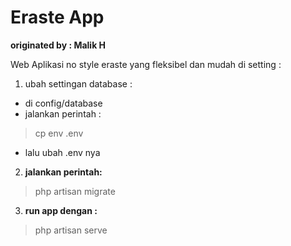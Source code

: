# Eraste App
**originated by : Malik H**

Web Aplikasi no style eraste yang fleksibel dan mudah di setting  : 
1. ubah settingan database : 
- di config/database
- jalankan perintah : 

> cp env .env

- lalu ubah .env nya
2. **jalankan perintah:** 

> php artisan migrate

3. **run app dengan :**

> php artisan serve




